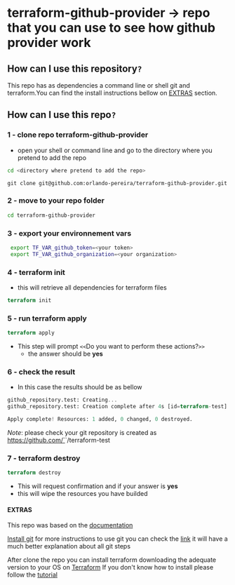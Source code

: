 # terraform-github-provider -> repo that you can use to see how github provider work

## How can I use this repository`?`

This repo has as dependencies a command line or shell git and terraform.You can find the install instructions bellow on [EXTRAS](#extras) section.

## How can I use this repo`?`

### 1 - clone repo terraform-github-provider

- open your shell or command line and go to the directory where you pretend to add the repo

```bash
cd <directory where pretend to add the repo>
```

```git
git clone git@github.com:orlando-pereira/terraform-github-provider.git
```

### 2 - move to your repo folder

```bash
cd terraform-github-provider
```

### 3 - export your environnement vars

```bash
 export TF_VAR_github_token=<your token>
 export TF_VAR_github_organization=<your organization>
```

### 4 - terraform init

- this will retrieve all dependencies for terraform files

```terraform
terraform init
```

### 5 - run terraform apply

```terraform
terraform apply
```

- This step will prompt `<<`Do you want to perform these actions?`>>`
  - the answer should be **yes**

### 6 - check the result

- In this case the results should be as bellow

```terraform
github_repository.test: Creating...
github_repository.test: Creation complete after 4s [id=terraform-test]

Apply complete! Resources: 1 added, 0 changed, 0 destroyed.
```

_Note_: please check your git repository is created as https://github.com/`<your organization>`/terraform-test

### 7 - terraform destroy

```terraform
terraform destroy
```

- This will request confirmation and if your answer is **yes**
- this will wipe the resources you have builded
  
#### EXTRAS

This repo was based on the [documentation](https://www.terraform.io/docs/providers/github/index.html)

[Install git](https://gist.github.com/derhuerst/1b15ff4652a867391f03#file-intro-md)
for more instructions to use git you can check the [link](https://rogerdudler.github.io/git-guide/) it will have a much better explanation about all git steps

After clone the repo you can install terraform downloading the adequate version to your OS on [Terraform](https://www.terraform.io/downloads.html)
If you don't know how to install please follow the [tutorial](https://learn.hashicorp.com/terraform/getting-started/install.html)
